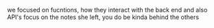 we focused on fucntions, how they interact with the back end and also API's focus on the notes she left, you do be kinda behind the others 